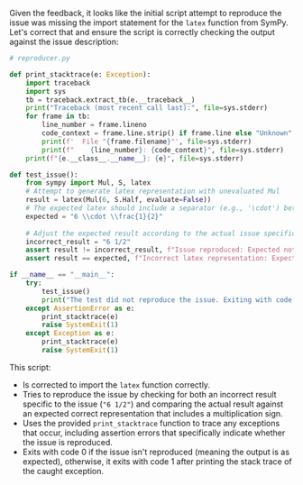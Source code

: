 Given the feedback, it looks like the initial script attempt to reproduce the issue was missing the import statement for the `latex` function from SymPy. Let's correct that and ensure the script is correctly checking the output against the issue description:

```python
# reproducer.py

def print_stacktrace(e: Exception):
    import traceback
    import sys
    tb = traceback.extract_tb(e.__traceback__)
    print("Traceback (most recent call last):", file=sys.stderr)
    for frame in tb:
        line_number = frame.lineno
        code_context = frame.line.strip() if frame.line else "Unknown"
        print(f'  File "{frame.filename}"', file=sys.stderr)
        print(f"    {line_number}: {code_context}", file=sys.stderr)
    print(f"{e.__class__.__name__}: {e}", file=sys.stderr)

def test_issue():
    from sympy import Mul, S, latex
    # Attempt to generate latex representation with unevaluated Mul
    result = latex(Mul(6, S.Half, evaluate=False))
    # The expected latex should include a separator (e.g., '\cdot') between terms
    expected = "6 \\cdot \\frac{1}{2}"
    
    # Adjust the expected result according to the actual issue specifics
    incorrect_result = "6 1/2"
    assert result != incorrect_result, f"Issue reproduced: Expected not {incorrect_result}, got {result}"
    assert result == expected, f"Incorrect latex representation: Expected {expected}, got {result}"

if __name__ == "__main__":
    try:
        test_issue()
        print("The test did not reproduce the issue. Exiting with code 0.")
    except AssertionError as e:
        print_stacktrace(e)
        raise SystemExit(1)
    except Exception as e:
        print_stacktrace(e)
        raise SystemExit(1)
```

This script:
- Is corrected to import the `latex` function correctly.
- Tries to reproduce the issue by checking for both an incorrect result specific to the issue (`"6 1/2"`) and comparing the actual result against an expected correct representation that includes a multiplication sign.
- Uses the provided `print_stacktrace` function to trace any exceptions that occur, including assertion errors that specifically indicate whether the issue is reproduced.
- Exits with code 0 if the issue isn't reproduced (meaning the output is as expected), otherwise, it exits with code 1 after printing the stack trace of the caught exception.
